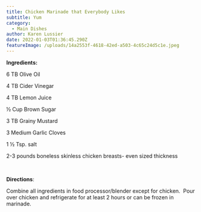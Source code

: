 ```yaml
---
title: Chicken Marinade that Everybody Likes
subtitle: Yum
category:
  - Main Dishes
author: Karen Lussier
date: 2022-01-03T01:36:45.290Z
featureImage: /uploads/14a2553f-4618-42ed-a503-4c65c24d5c1e.jpeg
---
```

**Ingredients:**

6 TB Olive Oil

4 TB Cider Vinegar

4 TB Lemon Juice

½ Cup Brown Sugar

3 TB Grainy Mustard

3 Medium Garlic Cloves

1 ½ Tsp. salt

2-3 pounds boneless skinless chicken breasts- even sized thickness

 

**Directions**:

Combine all ingredients in food processor/blender except for chicken.  Pour over chicken and refrigerate for at least 2 hours or can be frozen in marinade.

​